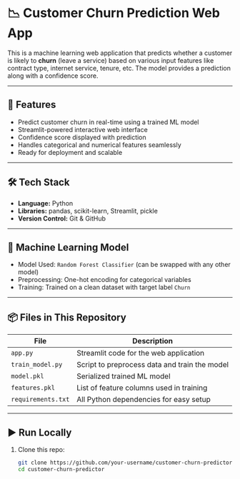 # 📉 Customer Churn Prediction Web App

This is a machine learning web application that predicts whether a customer is likely to **churn** (leave a service) based on various input features like contract type, internet service, tenure, etc. The model provides a prediction along with a confidence score.

---

## 🚀 Features

- Predict customer churn in real-time using a trained ML model
- Streamlit-powered interactive web interface
- Confidence score displayed with prediction
- Handles categorical and numerical features seamlessly
- Ready for deployment and scalable

---

## 🛠 Tech Stack

- **Language:** Python
- **Libraries:** pandas, scikit-learn, Streamlit, pickle
- **Version Control:** Git & GitHub

---

## 🧠 Machine Learning Model

- Model Used: `Random Forest Classifier` (can be swapped with any other model)
- Preprocessing: One-hot encoding for categorical variables
- Training: Trained on a clean dataset with target label `Churn`

---

## 📦 Files in This Repository

| File | Description |
|------|-------------|
| `app.py` | Streamlit code for the web application |
| `train_model.py` | Script to preprocess data and train the model |
| `model.pkl` | Serialized trained ML model |
| `features.pkl` | List of feature columns used in training |
| `requirements.txt` | All Python dependencies for easy setup |

---

## ▶️ Run Locally

1. Clone this repo:
   ```bash
   git clone https://github.com/your-username/customer-churn-predictor.git
   cd customer-churn-predictor
